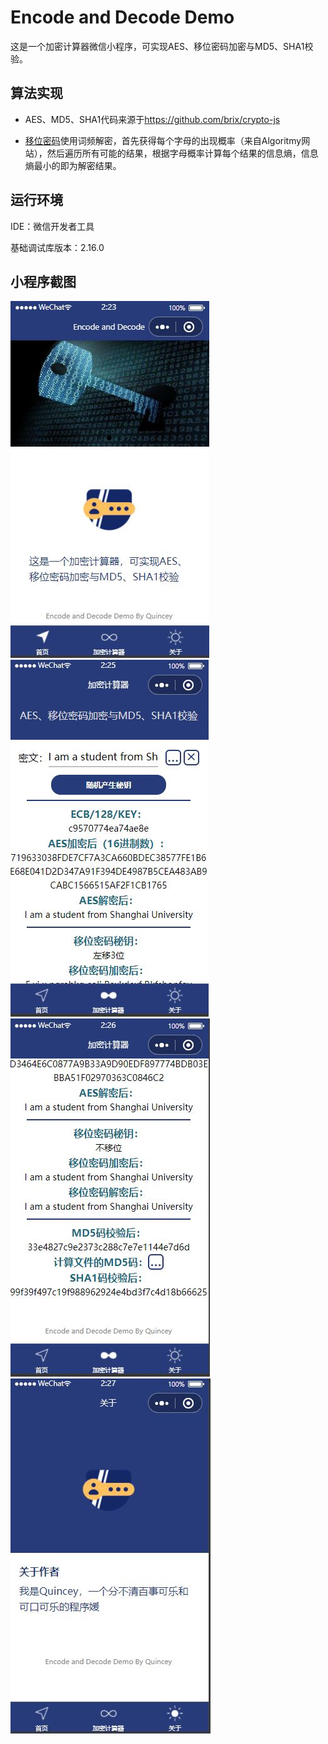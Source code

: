 # Encode and Decode Demo
这是一个加密计算器微信小程序，可实现AES、移位密码加密与MD5、SHA1校验。

## 算法实现
* AES、MD5、SHA1代码来源于<https://github.com/brix/crypto-js>

* [移位密码](utils\caesarcipher.js)使用词频解密，首先获得每个字母的出现概率（来自Algoritmy网站），然后遍历所有可能的结果，根据字母概率计算每个结果的信息熵，信息熵最小的即为解密结果。

## 运行环境
IDE：微信开发者工具

基础调试库版本：2.16.0

## 小程序截图
![主页截图](imgs\indexPage.jpg "主页")
![内容截图1](imgs\calculate1.jpg "内容截图1")
![内容截图2](imgs\calculate2.jpg "内容截图2")
![作者页面截图](imgs\aboutPage.jpg "作者页面")


